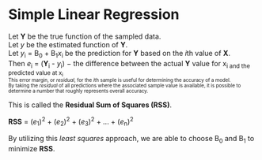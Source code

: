 # Simple Linear Regression  
Let **Y** be the true function of the sampled data.  
Let *y* be the estimated function of **Y**.  
Let *y*<sub>i</sub> = B<sub>0</sub> + B<sub>1</sub>*x*<sub>i</sub> be the prediction for **Y** based on the *i*th value of **X**.  
Then *e*<sub>i</sub> = (**Y**<sub>i</sub> - *y*<sub>i</sub>) − the difference between the actual **Y** value for x<sub>i and the predicted value at x<sub>i  
This error margin, or *residual*, for the *i*th sample is useful for determining the accuracy of a model.  
By taking the *residual* of all predictions where the associated sample value is available, it is possible to determine a number that roughly represents overall accuracy.

This is called the **Residual Sum of Squares (RSS)**.

**RSS** = (*e*<sub>1</sub>)<sup>2</sup> + (*e*<sub>2</sub>)<sup>2</sup> + (*e*<sub>3</sub>)<sup>2</sup> + ... + (*e*<sub>n</sub>)<sup>2</sup>

By utilizing this *least squares* approach, we are able to choose  B<sub>0</sub> and B<sub>1</sub> to minimize **RSS**.